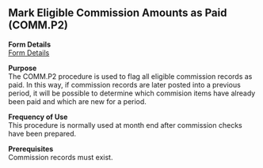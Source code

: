 ##  Mark Eligible Commission Amounts as Paid (COMM.P2)

<PageHeader />

**Form Details**  
[ Form Details ](COMM-P2-1/README.md)   

**Purpose**  
The COMM.P2 procedure is used to flag all eligible commission records as paid.
In this way, if commission records are later posted into a previous period, it
will be possible to determine which commision items have already been paid and
which are new for a period.

**Frequency of Use**  
This procedure is normally used at month end after commission checks have been
prepared.

**Prerequisites**  
Commission records must exist.

<badge text= "Version 8.10.57" vertical="middle" />

<PageFooter />